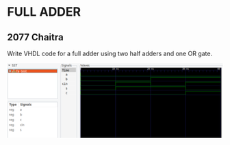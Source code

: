 <h1>FULL ADDER</h1>
<h2>2077 Chaitra</h2>
<p>Write VHDL code for a full adder using two half adders and one OR gate.</p>
<img src="./FULLADDER.png" alt="Full adder using vhdl." />
